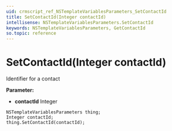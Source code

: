 ```yaml
---
uid: crmscript_ref_NSTemplateVariablesParameters_SetContactId
title: SetContactId(Integer contactId)
intellisense: NSTemplateVariablesParameters.SetContactId
keywords: NSTemplateVariablesParameters, GetContactId
so.topic: reference
---
```


# SetContactId(Integer contactId)

Identifier for a contact

**Parameter:** 
* **contactId** Integer

```crmscript
NSTemplateVariablesParameters thing;
Integer contactId;
thing.SetContactId(contactId);
```

